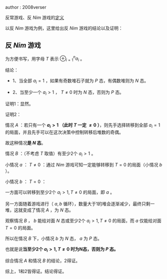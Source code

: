 author : 2008verser


反常游戏、反 $Nim$ 游戏的[定义](https://oi-wiki.org/math/game-theory/intro/#_3)



以反 $Nim$ 游戏为例，这里给出反 $Nim$ 游戏的结论以及证明：



## 反 $Nim$ 游戏






为方便书写，用字母 $T$ 表示 $\oplus_{i=1}^{n}a_{i}$ 。



结论：



- 1、当全部 $a_{i}=1$ ，如果有奇数堆石子就为 $P$ 态，有偶数堆则为 $N$ 态。

  

- 2、当至少一个 $a_{i}>1$ ， $T\neq 0$ 时为 $N$ 态，否则为 $P$ 态。

  

证明1：显然。



证明2：



情况 $A$ ：若只有一个 **$a_{i}>1$ （此时 $T$ 一定 $\neq 0$ ）**，则先手选择转移到全部 $a_{i}=1$ 的局面，并且先手可以在这次决策中控制转移后堆数的奇偶。



故这种情况**是 $N$ 态**。



情况 $B$ ：（不考虑 $T$ 取值）有至少2个 $a_{i}>1$ 。



小情况 $a$ ： $T\neq0$ ：通过 $Nim$ 游戏可知一定能够转移到 $T=0$ 的局面（小情况 $b$ ）。



小情况 $b$ ： $T=0$ ：



一方面可以转移到至少2个 $a_{i}>1,T\neq 0$ 的局面，即 $a$ 。



另一方面随着游戏进行（ $a,b$ 循环），数量大于1的堆会逐渐减少，最终只剩一堆，这就变成了情况 $A$ ，为 $N$ 态。



观察情况 $B$ ， $b$ 能给对面 $N$ 态或至少2个 $a_{i}>1,T\neq 0$ 的局面，而 $a$ 仅能给对面 $T=0$ 的局面。



所以在情况 $B$ 下，小情况 $b$ 为 $N$ 态， $a$ 为 $P$ 态。



也就是说**当至少2个 $a_{i}>1,T\neq 0$ 时为N态，否则为 $P$ 态。**



综合情况 $A$ 和情况 $B$ 的结论，2得证。



综上，1和2皆得证。结论得证。

